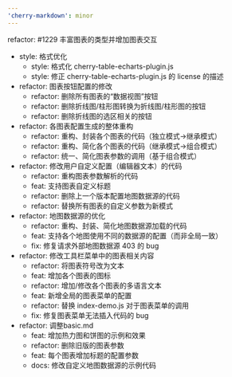 ```yaml
---
'cherry-markdown': minor
---
```


refactor: #1229 丰富图表的类型并增加图表交互

- style: 格式优化
  - style: 格式化 cherry-table-echarts-plugin.js
  - style: 修正 cherry-table-echarts-plugin.js 的 license 的描述
- refactor: 图表按钮配置的修改
  - refactor: 删除所有图表的“数据视图”按钮
  - refactor: 删除折线图/柱形图转换为折线图/柱形图的按钮
  - refactor: 删除折线图的选区相关的按钮
- refactor: 各图表配置生成的整体重构
  - refactor: 重构、封装各个图表的代码（独立模式->继承模式）
  - refactor: 重构、简化各个图表的代码（继承模式->组合模式）
  - refactor: 统一、简化图表参数的调用（基于组合模式）
- refactor: 修改用户自定义配置（编辑器文本）的代码
  - refactor: 重构图表参数解析的代码
  - feat: 支持图表自定义标题
  - refactor: 删除上一个版本配置地图数据源的代码
  - refactor: 替换所有图表的自定义参数为新模式
- refactor: 地图数据源的优化
  - refactor: 重构、封装、简化地图数据源加载的代码
  - feat: 支持各个地图使用不同的数据源的配置（而非全局一致）
  - fix:  修复请求外部地图数据源 403 的 bug
- refactor: 修改工具栏菜单中的图表相关内容
  - refactor: 将图表符号改为文本
  - feat: 增加各个图表的图标
  - refactor: 增加/修改各个图表的多语言文本
  - feat: 新增全局的图表菜单的配置
  - refactor: 替换 index-demo.js 对于图表菜单的调用
  - fix: 修复图表菜单无法插入代码的 bug
- refactor: 调整basic.md
  - feat: 增加热力图和饼图的示例和效果
  - refactor: 删除旧版的图表参数
  - feat: 每个图表增加标题的配置参数
  - docs: 修改自定义地图数据源的示例代码
